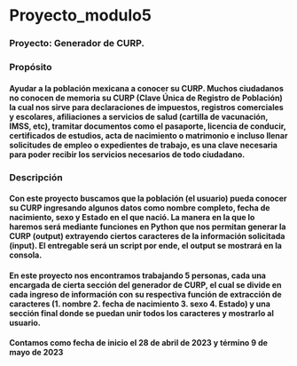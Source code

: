 # Proyecto_modulo5
### Proyecto: Generador de CURP.
### Propósito 
#### Ayudar a la población mexicana a conocer su CURP. Muchos ciudadanos no conocen de memoria su CURP (Clave Única de Registro de Población) la cual nos sirve para declaraciones de impuestos, registros comerciales y escolares, afiliaciones a servicios de salud (cartilla de vacunación, IMSS, etc), tramitar documentos como el pasaporte, licencia de conducir, certificados de estudios, acta de nacimiento o matrimonio e incluso llenar solicitudes de empleo o expedientes de trabajo, es una clave necesaria para poder recibir los servicios necesarios de todo ciudadano. 
### Descripción 
#### Con este proyecto buscamos que la población (el usuario) pueda conocer su CURP ingresando algunos datos como nombre completo, fecha de nacimiento, sexo y Estado en el que nació. La manera en la que lo haremos será mediante funciones en Python que nos permitan generar la CURP (output) extrayendo ciertos caracteres de la información solicitada (input). El entregable será un script por ende, el output se mostrará en la consola. 
#### En este proyecto nos encontramos trabajando 5 personas, cada una encargada de cierta sección del generador de CURP, el cual se divide en cada ingreso de información con su respectiva función de extracción de caracteres (1. nombre 2. fecha de nacimiento 3. sexo 4. Estado) y una sección final donde se puedan unir todos los caracteres y mostrarlo al usuario. 
#### Contamos como  fecha de inicio el 28 de abril de 2023 y término 9 de mayo de 2023

